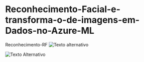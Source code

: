 # Reconhecimento-Facial-e-transforma-o-de-imagens-em-Dados-no-Azure-ML
Reconhecimento-RF
![Texto alternativo]([[https://drive.google.com/file/d/1_3wmybxKK-KZSGyFKE5_pDVyMDkfaH8N/view?usp=1K2Dp0zHxBmBTlYimGccSeEvrtxhCVGvl](https://drive.google.com/drive/folders/1K2Dp0zHxBmBTlYimGccSeEvrtxhCVGvl)](https://drive.google.com/drive/folders/1K2Dp0zHxBmBTlYimGccSeEvrtxhCVGvl))

![Texto Alternativo]([C:\Users\User\OneDrive\Imagens](https://drive.google.com/file/d/143ryPGgfryrx1MUPqcF2BhGViW0pnQCB/view?usp=drive_link))
